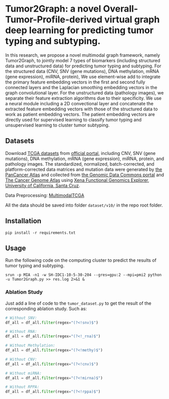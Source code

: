 # Tumor2Graph: a novel Overall-Tumor-Profile-derived virtual graph deep learning for predicting tumor typing and subtyping.

In this research, we propose a novel multimodal graph framework, namely Tumor2Graph, to jointly model 7 types of biomarkers (including structured data and unstructured data) for predicting tumor typing and subtyping. For the structured data (CNV, SNV (gene mutations), DNA methylation, mRNA (gene expression), miRNA, protein), We use element-wise add to integrate the primary feature embedding vectors in the first and second fully connected layers and the Laplacian smoothing embedding vectors in the graph convolutional layer. For the unstructured data (pathology images), we separate their feature extraction algorithms due to their specificity. We use a neural module including a 2D convectional layer and concatenate the extracted feature embedding vectors with those of the structured data to work as patient embedding vectors. The patient embedding vectors are directly used for supervised learning to classify tumor typing and unsupervised learning to cluster tumor subtyping.


## Datasets

Download [TCGA datasets](https://gdc.cancer.gov/about-data/publications/pancanatlas) from [official portal](https://www.cancer.gov/about-nci/organization/ccg/research/structural-genomics/tcga), including CNV, SNV (gene mutations), DNA methylation, mRNA (gene expression), miRNA, protein, and pathology images. The standardized, normalized, batch-corrected, and platform-corrected data matrices and mutation data were generated by [the PanCancer Atlas](https://www.cell.com/pb-assets/consortium/pancanceratlas/pancani3/index.html) and collected from [the Genomic Data Commons portal](https://gdc.cancer.gov/about-data/publications/pancanatlas) and [The Cancer Genome Atlas](https://www.cancer.gov/about-nci/organization/ccg/research/structural-genomics/tcga) using [Xena Functional Genomics Explorer](https://xenabrowser.net/), [University of California, Santa Cruz](https://www.ucsc.edu/). 

Data Preprocessing: [MultimodalTCGA](https://github.com/Eurus-Holmes/MultimodalTCGA)


All the data should be saved into folder `dataset/v10/` in the repo root folder.



## Installation

```
pip install -r requirements.txt
```


## Usage

Run the following code on the computing cluster to predict the results of tumor typing and subtyping.

```
srun -p MIA -n1 -w SH-IDC1-10-5-30-204 --gres=gpu:2 --mpi=pmi2 python -u Tumor2Graph.py >> res.log 2>&1 &
```


### Ablation Study

Just add a line of code to the `tumor_dataset.py` to get the result of the corresponding ablation study. Such as:

```python
# Without SNV:
df_all = df_all.filter(regex="(?<!snv)$")

# Without RNA:
df_all = df_all.filter(regex="(?<!_rna)$")

# Without Methylation:
df_all = df_all.filter(regex="(?<!methy)$")

# Without CNV:
df_all = df_all.filter(regex="(?<!cnv)$")

# Without miRNA:
df_all = df_all.filter(regex="(?<!mirna)$")

# Without RPPA:
df_all = df_all.filter(regex="(?<!rppa)$")
```
